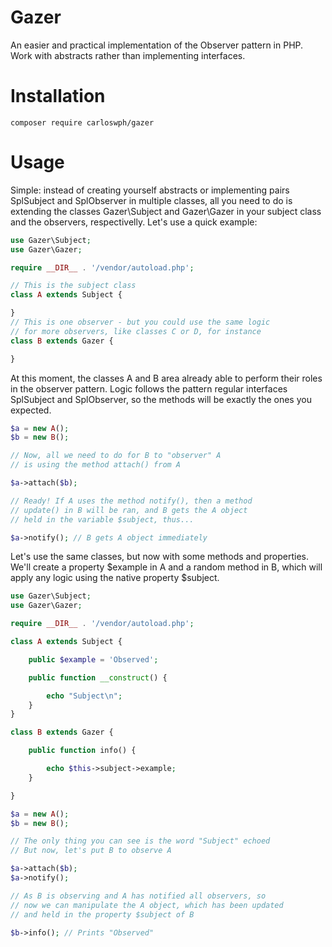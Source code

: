 # Gazer

An easier and practical implementation of the Observer pattern in PHP. Work with abstracts rather than implementing interfaces.

# Installation

`composer require carloswph/gazer`

# Usage

Simple: instead of creating yourself abstracts or implementing pairs SplSubject and SplObserver in multiple classes, all you need to do is extending the classes Gazer\Subject and Gazer\Gazer in your subject class and the observers, respectivelly. Let's use a quick example:

```php
use Gazer\Subject;
use Gazer\Gazer;

require __DIR__ . '/vendor/autoload.php';

// This is the subject class
class A extends Subject {

}
// This is one observer - but you could use the same logic
// for more observers, like classes C or D, for instance
class B extends Gazer {

}
```

At this moment, the classes A and B area already able to perform their roles in the observer pattern. Logic follows the pattern regular interfaces SplSubject and SplObserver, so the methods will be exactly the ones you expected.

```php
$a = new A();
$b = new B();

// Now, all we need to do for B to "observer" A
// is using the method attach() from A

$a->attach($b);

// Ready! If A uses the method notify(), then a method
// update() in B will be ran, and B gets the A object
// held in the variable $subject, thus...

$a->notify(); // B gets A object immediately
```

Let's use the same classes, but now with some methods and properties. We'll create a property $example in A and a random method in B, which will apply any logic using the native property $subject.

```php
use Gazer\Subject;
use Gazer\Gazer;

require __DIR__ . '/vendor/autoload.php';

class A extends Subject {

	public $example = 'Observed';

	public function __construct() {

		echo "Subject\n";
	}
}

class B extends Gazer {

	public function info() {

		echo $this->subject->example;
	}

}

$a = new A();
$b = new B();

// The only thing you can see is the word "Subject" echoed
// But now, let's put B to observe A

$a->attach($b);
$a->notify();

// As B is observing and A has notified all observers, so
// now we can manipulate the A object, which has been updated
// and held in the property $subject of B

$b->info(); // Prints "Observed"

```